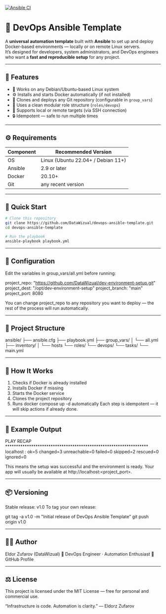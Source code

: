 [![Ansible CI](https://github.com/DataWizual/devops-ansible-template/actions/workflows/ansible-ci.yml/badge.svg)](https://github.com/DataWizual/devops-ansible-template/actions)

# 🚀 DevOps Ansible Template

A **universal automation template** built with **Ansible** to set up and deploy Docker-based environments — locally or on remote Linux servers.  
It’s designed for developers, system administrators, and DevOps engineers who want a **fast and reproducible setup** for any project.

---

## 🧰 Features

- 🐧 Works on any Debian/Ubuntu-based Linux system  
- ⚙️ Installs and starts Docker automatically (if not installed)  
- 🔁 Clones and deploys any Git repository (configurable in `group_vars`)  
- 🧩 Uses a clean modular role structure (`roles/devops`)  
- 🧱 Supports local or remote targets (via SSH connection)  
- 🔒 Idempotent — safe to run multiple times

---

## ⚙️ Requirements

| Component | Recommended Version |
|------------|----------------------|
| OS | Linux (Ubuntu 22.04+ / Debian 11+) |
| Ansible | 2.9 or later |
| Docker | 20.10+ |
| Git | any recent version |

---

## 🚀 Quick Start

```bash
# Clone this repository
git clone https://github.com/DataWizual/devops-ansible-template.git
cd devops-ansible-template

# Run the playbook
ansible-playbook playbook.yml
```
---

## 🔧 Configuration
Edit the variables in group_vars/all.yml before running:

project_repo: "https://github.com/DataWizual/dev-environment-setup.git"
project_dest: "/opt/dev-environment-setup"
project_branch: "main"
project_port: 8080

You can change project_repo to any repository you want to deploy —
the rest of the process will run automatically.

---

## 📂 Project Structure

ansible/
├── ansible.cfg
├── playbook.yml
├── group_vars/
│   └── all.yml
├── inventory/
│   └── hosts
└── roles/
    └── devops/
        └── tasks/
            └── main.yml
            
---

## 🧠 How It Works

1. Checks if Docker is already installed
2. Installs Docker if missing
3. Starts the Docker service
4. Clones the project repository
5. Runs docker compose up -d automatically
Each step is idempotent — it will skip actions if already done.

---

## 🧩 Example Output

PLAY RECAP ******************************************************************
localhost : ok=5 changed=3 unreachable=0 failed=0 skipped=2 rescued=0 ignored=0

This means the setup was successful and the environment is ready.
Your app will usually be available at http://localhost:<project_port>.

---

## 📦 Versioning
Stable release: v1.0
To tag your own release:

git tag -a v1.0 -m "Initial release of DevOps Ansible Template"
git push origin v1.0

---

## 🧑‍💻 Author

Eldor Zufarov (DataWizual)
💼 DevOps Engineer · Automation Enthusiast
📍 GitHub Profile

---

## ⚖️ License

This project is licensed under the MIT License — free for personal and commercial use.

“Infrastructure is code. Automation is clarity.” — Eldorz Zufarov
